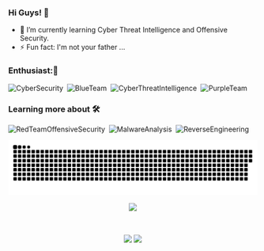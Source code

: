 ### Hi Guys! 👋
- 🌱 I’m currently learning Cyber Threat Intelligence and Offensive Security.
- ⚡ Fun fact: I'm not your father ...

### Enthusiast:🫶
![CyberSecurity](https://img.shields.io/badge/-CyberSecurity-05122A?style=flat&logo=hackaday&color=black)&nbsp;
![BlueTeam](https://img.shields.io/badge/BlueTeam-05122A?style=flat&logo=hackaday&color=blue)&nbsp;
![CyberThreatIntelligence](https://img.shields.io/badge/CyberThreatIntelligence-05122A?style=flat&logo=hackaday&color=purple)&nbsp;
![PurpleTeam](https://img.shields.io/badge/PurpleTeam-05122A?style=flat&logo=hackaday&color=purple)&nbsp;

### Learning more about 🛠  
![RedTeamOffensiveSecurity](https://img.shields.io/badge/RedTeam~OffensiveSecurity-FF0000?style=flat&logo=hackaday&logoColor=white)&nbsp;
![MalwareAnalysis](https://img.shields.io/badge/MalwareAnalysis-05122A?style=flat&logo=hackaday&color=purple)&nbsp;
![ReverseEngineering](https://img.shields.io/badge/-ReverseEngineering-05122A?style=flat&logo=hackaday&color=black)&nbsp;


<picture>
  <source media="(prefers-color-scheme: dark)" srcset="https://raw.githubusercontent.com/AnaKind4/AnaKind4/output/github-contribution-grid-snake-dark.svg">
  <source media="(prefers-color-scheme: light)" srcset="https://raw.githubusercontent.com/AnaKind4/AnaKind4/output/github-contribution-grid-snake.svg">
  <img alt="github contribution grid snake animation" src="https://raw.githubusercontent.com/AnaKind4/AnaKind4/output/github-contribution-grid-snake.svg">
</picture>

<p align="center">  
<img src="https://metro.co.uk/wp-content/uploads/2022/03/Cyberwarfare-is-the-battleground-of-the-21st-century-and-were-all-involved-BP-29e0.gif">
</p>

<br />
<p align = "center">
  <img src="https://github-readme-stats.vercel.app/api?username=AnaKind4&show_icons=true&title_color=55ff56&icon_color=55ff55&text_color=60ff60&bg_color=050505" width=377 />
  <img src="https://github-readme-streak-stats.herokuapp.com/?user=AnaKind4&show_icons=true&theme=hacker" width=400 />
</p>
<br/>
